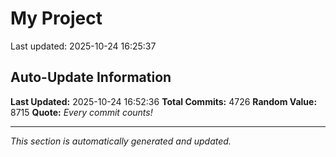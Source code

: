 # My Project


Last updated: 2025-10-24 16:25:37





























































































































































































































































































































































































































































































































































































































































































































































































































































































































































































































































































































































































































































































































































































































































































































































































































































































































































































































































































































































































































































































































































































































































































































































































































































































































































































































































































































































































































































































































































































































































































































































































































































































































































































































































































































































































































































































































































































































































































































































































































































































































































































































































































































































































































































































































































































































































































































































































































































































































































































































































































































































































































































































































## Auto-Update Information

**Last Updated:** 2025-10-24 16:52:36
**Total Commits:** 4726
**Random Value:** 8715
**Quote:** _Every commit counts!_

---
_This section is automatically generated and updated._